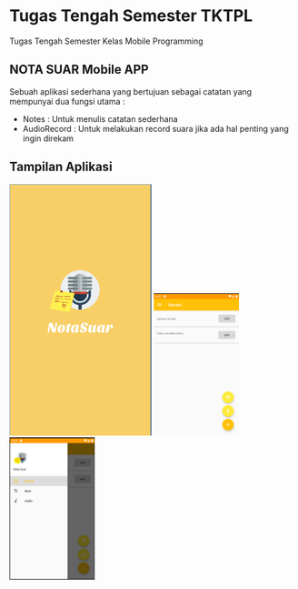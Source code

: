 # Tugas Tengah Semester TKTPL
Tugas Tengah Semester Kelas Mobile Programming

## NOTA SUAR Mobile APP
Sebuah aplikasi sederhana yang bertujuan sebagai catatan yang mempunyai dua fungsi utama :
* Notes : Untuk menulis catatan sederhana
* AudioRecord : Untuk melakukan record suara jika ada hal penting yang ingin direkam

## Tampilan Aplikasi

<img src="gradle/splash_screen.png" width="250"> <img src="gradle/Main_Menu.png" height="250"> <img src="gradle/Drawer_menu.png" height="250">

